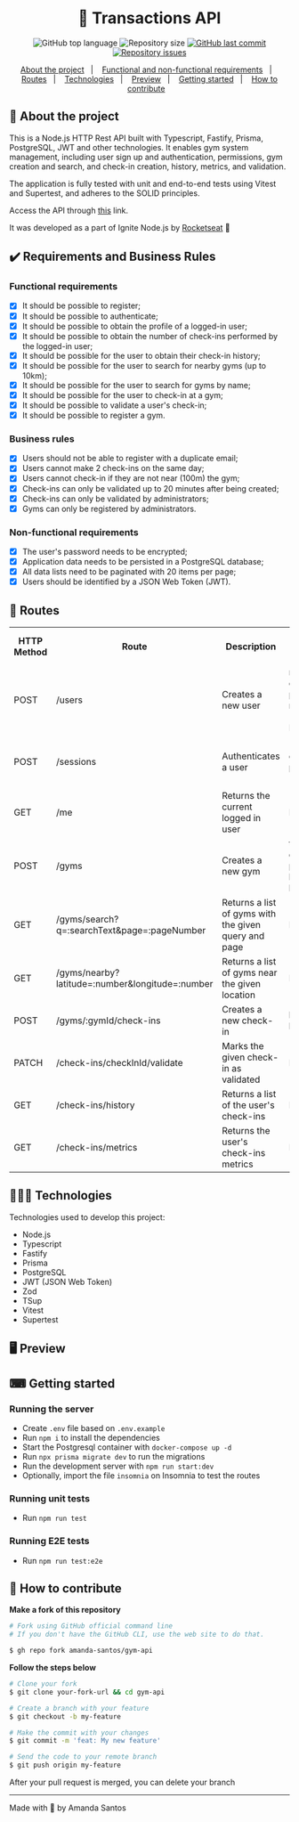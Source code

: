<h1 align="center">
  💸 Transactions API
</h1>

<p align="center">
  <img alt="GitHub top language" src="https://img.shields.io/github/languages/top/amanda-santos/gym-api">

  <img alt="Repository size" src="https://img.shields.io/github/repo-size/amanda-santos/gym-api">

  <a href="https://github.com/amanda-santos/gym-api/commits/master">
    <img alt="GitHub last commit" src="https://img.shields.io/github/last-commit/amanda-santos/gym-api">
  </a>

  <a href="https://github.com/amanda-santos/gym-api/issues">
    <img alt="Repository issues" src="https://img.shields.io/github/issues/amanda-santos/gym-api">
  </a>
</p>

<p align="center">
  <a href="#-about-the-project">About the project</a>&nbsp;&nbsp;&nbsp;|&nbsp;&nbsp;&nbsp;
  <a href="#-functional-and-non-functional-requirements">Functional and non-functional requirements</a>&nbsp;&nbsp;&nbsp;|&nbsp;&nbsp;&nbsp;
  <a href="#-routes">Routes</a>&nbsp;&nbsp;&nbsp;|&nbsp;&nbsp;&nbsp;
  <a href="#-technologies">Technologies</a>&nbsp;&nbsp;&nbsp;|&nbsp;&nbsp;&nbsp;
  <a href="#-preview">Preview</a>&nbsp;&nbsp;&nbsp;|&nbsp;&nbsp;&nbsp;
  <a href="#-getting-started">Getting started</a>&nbsp;&nbsp;&nbsp;|&nbsp;&nbsp;&nbsp;
  <a href="#-how-to-contribute">How to contribute</a>&nbsp;&nbsp;&nbsp;
</p>

## 📝 About the project

<p>This is a Node.js HTTP Rest API built with Typescript, Fastify, Prisma, PostgreSQL, JWT and other technologies. It enables gym system management, including user sign up and authentication, permissions, gym creation and search, and check-in creation, history, metrics, and validation.</p>

<p>The application is fully tested with unit and end-to-end tests using Vitest and Supertest, and adheres to the SOLID principles.</p>

<p>Access the API through <a href="https://gym-api-ukop.onrender.com/" target="_blank">this</a> link.</p>

<p>It was developed as a part of Ignite Node.js by <a href="https://www.rocketseat.com.br/" target="_blank">Rocketseat</a> 🚀</p>

## ✔️ Requirements and Business Rules

### Functional requirements

- [x] It should be possible to register;
- [x] It should be possible to authenticate;
- [x] It should be possible to obtain the profile of a logged-in user;
- [x] It should be possible to obtain the number of check-ins performed by the logged-in user;
- [x] It should be possible for the user to obtain their check-in history;
- [x] It should be possible for the user to search for nearby gyms (up to 10km);
- [x] It should be possible for the user to search for gyms by name;
- [x] It should be possible for the user to check-in at a gym;
- [x] It should be possible to validate a user's check-in;
- [x] It should be possible to register a gym.

### Business rules

- [x] Users should not be able to register with a duplicate email;
- [x] Users cannot make 2 check-ins on the same day;
- [x] Users cannot check-in if they are not near (100m) the gym;
- [x] Check-ins can only be validated up to 20 minutes after being created;
- [x] Check-ins can only be validated by administrators;
- [x] Gyms can only be registered by administrators.

### Non-functional requirements

- [x] The user's password needs to be encrypted;
- [x] Application data needs to be persisted in a PostgreSQL database;
- [x] All data lists need to be paginated with 20 items per page;
- [x] Users should be identified by a JSON Web Token (JWT).

## 🚃 Routes

<table>
  <tr>
    <th>HTTP Method</th>
    <th>Route</th>
    <th>Description</th>
    <th>Request body</th>
    <th>Requires authentication token?</th>
    <th>Requires admin permission?</th>
  </tr>

  <tr>
    <td>POST</td>
    <td>/users</td>
    <td>Creates a new user</td>
    <td>
      name
      <br />
      email
      <br />
      password
      <br />
      role (ADMIN or MEMBER)
    </td>
    <td>
      
    </td>
    <td>
      
    </td>
  </tr>

  <tr>
    <td>POST</td>
    <td>/sessions</td>
    <td>Authenticates a user</td>
    <td>
      email
      <br />
      password
    </td>
    <td>
      
    </td>
    <td>
      
    </td>
  </tr>

  <tr>
    <td>GET</td>
    <td>/me</td>
    <td>Returns the current logged in user</td>
    <td>N/A</td>
    <td>
      ✔️
    </td>
    <td>
      
    </td>
  </tr>

  <tr>
    <td>POST</td>
    <td>/gyms</td>
    <td>Creates a new gym</td>
    <td>
      title
      <br />
      description
      <br />
      phone
      <br />
      latitude
      <br />
      longitude
    </td>
    <td>
      ✔️
    </td>
    <td>
      ✔️
    </td>
  </tr>

  <tr>
    <td>GET</td>
    <td>/gyms/search?q=:searchText&page=:pageNumber</td>
    <td>Returns a list of gyms with the given query and page</td>
    <td>N/A</td>
    <td>
      ✔️
    </td>
    <td>
      
    </td>
  </tr>

  <tr>
    <td>GET</td>
    <td>/gyms/nearby?latitude=:number&longitude=:number</td>
    <td>Returns a list of gyms near the given location</td>
    <td>N/A</td>
    <td>
      ✔️
    </td>
    <td>
      
    </td>
  </tr>

  <tr>
    <td>POST</td>
    <td>/gyms/:gymId/check-ins</td>
    <td>Creates a new check-in</td>
    <td>
      latitude
      <br />
      longitude
    </td>
    <td>
      ✔️
    </td>
    <td>
      
    </td>
  </tr>

  <tr>
    <td>PATCH</td>
    <td>/check-ins/checkInId/validate</td>
    <td>Marks the given check-in as validated</td>
    <td>N/A</td>
    <td>
      ✔️
    </td>
    <td>
      ✔️
    </td>
  </tr>

  <tr>
    <td>GET</td>
    <td>/check-ins/history</td>
    <td>Returns a list of the user's check-ins</td>
    <td>N/A</td>
    <td>
      ✔️
    </td>
    <td>
      
    </td>
  </tr>

  <tr>
    <td>GET</td>
    <td>/check-ins/metrics</td>
    <td>Returns the user's check-ins metrics</td>
    <td>N/A</td>
    <td>
      ✔️
    </td>
    <td>
      
    </td>
  </tr>
</table>

## 👩🏻‍💻 Technologies

Technologies used to develop this project:

- Node.js
- Typescript
- Fastify
- Prisma
- PostgreSQL
- JWT (JSON Web Token)
- Zod
- TSup
- Vitest
- Supertest

## 🖥 Preview


## ⌨ Getting started

### Running the server

- Create `.env` file based on `.env.example`
- Run `npm i` to install the dependencies
- Start the Postgresql container with `docker-compose up -d`
- Run `npx prisma migrate dev` to run the migrations
- Run the development server with `npm run start:dev`
- Optionally, import the file `insomnia` on Insomnia to test the routes

### Running unit tests

- Run `npm run test`

### Running E2E tests

- Run `npm run test:e2e`

## 🤔 How to contribute

**Make a fork of this repository**

```bash
# Fork using GitHub official command line
# If you don't have the GitHub CLI, use the web site to do that.

$ gh repo fork amanda-santos/gym-api
```

**Follow the steps below**

```bash
# Clone your fork
$ git clone your-fork-url && cd gym-api

# Create a branch with your feature
$ git checkout -b my-feature

# Make the commit with your changes
$ git commit -m 'feat: My new feature'

# Send the code to your remote branch
$ git push origin my-feature
```

After your pull request is merged, you can delete your branch

---

Made with 🧡 by Amanda Santos
